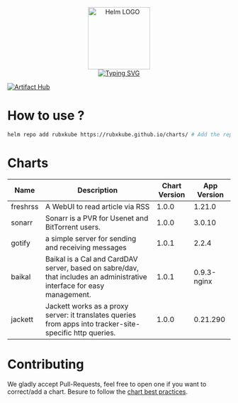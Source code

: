 <p align="center">
    <img src="https://helm.sh/img/helm.svg" width="140px" alt="Helm LOGO"/>
    <br>
    <a href="https://rubxkube.github.io/common-charts/"><img src="https://readme-typing-svg.herokuapp.com?font=Fira+Code&pause=1000&color=0F1689&background=FFFFFF00&center=true&vCenter=true&width=435&lines=QJOLY's+Chart+Repository;qjoly.github.io%2Fhelm-charts;+Feel+free+to+contribute" alt="Typing SVG" /></a>
</p>

[![Artifact Hub](https://img.shields.io/endpoint?url=https://artifacthub.io/badge/repository/qjoly)](https://artifacthub.io/packages/search?repo=qjoly)

# How to use ? 

```bash
helm repo add rubxkube https://rubxkube.github.io/charts/ # Add the repo to your helm
```

# Charts

| Name  | Description | Chart Version | App Version |
|-------|-------------|---------------|-------------|
| freshrss | A WebUI to read article via RSS | 1.0.0 | 1.21.0 |
| sonarr | Sonarr is a PVR for Usenet and BitTorrent users. | 1.0.0 | 3.0.10 |
| gotify | a simple server for sending and receiving messages | 1.0.1 | 2.2.4 |
| baikal | Baikal is a Cal and CardDAV server, based on sabre/dav, that includes an administrative interface for easy management. | 1.0.1 | 0.9.3-nginx |
| jackett | Jackett works as a proxy server: it translates queries from apps into tracker-site-specific http queries. | 1.0.0 | 0.21.290 |


# Contributing 

We gladly accept Pull-Requests, feel free to open one if you want to correct/add a chart. Besure to follow the [chart best practices](https://helm.sh/docs/chart_best_practices/).
